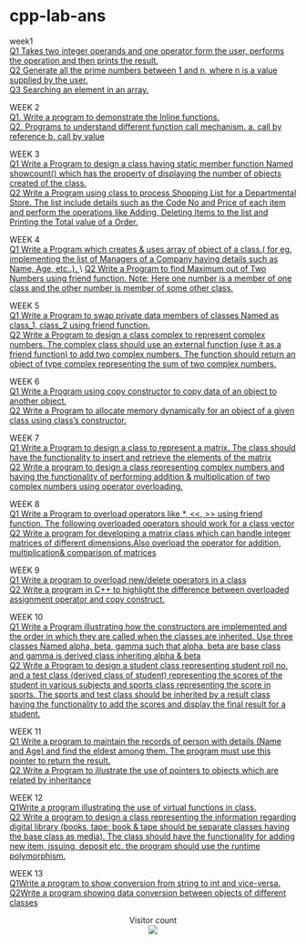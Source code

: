 # cpp-lab-ans
week1\
[Q1 Takes two integer operands and one operator form the user, performs the operation and then 
prints the result.](https://github.com/PrafullRaj/cpp-lab-ans/blob/main/Week%201/1.Takes%20two%20integer%20operands%20and%20one%20operator%20form%20the%20user%2C%20performs%20the%20operation%20and%20then%20%20prints%20the%20result.cpp)\
[Q2 Generate all the prime numbers between 1 and n, where n is a value supplied by the user.](https://github.com/PrafullRaj/cpp-lab-ans/blob/f0f43a3aaf8a84058c80b2d782628ec4c7495911/Week%201/Q2%20Generate%20all%20the%20prime%20numbers%20between%201%20and%20n%2C%20where%20n%20is%20a%20value%20supplied%20by%20the%20user.cpp)\
[Q3 Searching an element in an array.](https://github.com/PrafullRaj/cpp-lab-ans/blob/main/Week%201/Q3%20Searching%20an%20element%20in%20an%20array.cpp)

WEEK 2\
[Q1. Write a program to demonstrate the Inline functions.](https://github.com/PrafullRaj/cpp-lab-ans/blob/main/week%202/Q1.%20Write%20a%20program%20to%20demonstrate%20the%20Inline%20functions.cpp)\
[Q2. Programs to understand different function call mechanism.
 a. call by reference b. call by value](https://github.com/PrafullRaj/cpp-lab-ans/blob/main/week%202/Q1.%20Write%20a%20program%20to%20demonstrate%20the%20Inline%20functions.cpp)
 
 WEEK 3\
 [Q1 Write a Program to design a class having static member function Named showcount() which 
has the property of displaying the number of objects created of the class.](https://github.com/PrafullRaj/cpp-lab-ans/blob/main/WEEK%203/Write%20a%20Program%20to%20design%20a%20class%20having%20static%20member%20function%20Named%20showcount()%20which%20%20has%20the%20property%20of%20displaying%20the%20number%20of%20objects%20created%20of%20the%20class.cpp)\
[Q2 Write a Program using class to process Shopping List for a Departmental Store. The list 
include details such as the Code No and Price of each item and perform the operations like 
Adding, Deleting Items to the list and Printing the Total value of a Order.](https://github.com/PrafullRaj/cpp-lab-ans/blob/main/WEEK%203/Write%20a%20Program%20to%20design%20a%20class%20having%20static%20member%20function%20Named%20showcount()%20which%20%20has%20the%20property%20of%20displaying%20the%20number%20of%20objects%20created%20of%20the%20class.cpp)

WEEK 4\
[Q1 Write a Program which creates & uses array of object of a class.( for eg. implementing the 
list of Managers of a Company having details such as Name, Age, etc..).
 ](https://github.com/PrafullRaj/cpp-lab-ans/blob/main/WEEK%204/Write%20a%20Program%20which%20creates%20%26%20uses%20array%20of%20object%20of%20a%20class.(%20for%20eg.%20implementing%20the%20%20list%20of%20Managers%20of%20a%20Company%20having%20details%20such%20as%20Name%2C%20Age%2C%20etc..).cpp)\
[Q2 Write a Program to find Maximum out of Two Numbers using friend function. Note: Here 
one number is a member of one class and the other number is member of some other class.](https://github.com/PrafullRaj/cpp-lab-ans/blob/main/WEEK%204/Write%20a%20Program%20to%20find%20Maximum%20out%20of%20Two%20Numbers%20using%20friend%20function.%20Note:%20Here%20%20one%20number%20is%20a%20member%20of%20one%20class%20and%20the%20other%20number%20is%20member%20of%20some%20other%20class.cpp)

WEEK 5\
[Q1 Write a Program to swap private data members of classes Named as class_1, class_2 using 
friend function.
](https://github.com/PrafullRaj/cpp-lab-ans/blob/main/WEEK%205/Write%20a%20Program%20to%20swap%20private%20data%20members%20of%20classes%20Named%20as%20class_1%2C%20class_2%20using%20%20friend%20function.cpp)\
[Q2 Write a Program to design a class complex to represent complex numbers. The complex 
class should use an external function (use it as a friend function) to add two complex 
numbers. The function should return an object of type complex representing the sum of two 
complex numbers.](https://github.com/PrafullRaj/cpp-lab-ans/blob/main/WEEK%205/Write%20a%20Program%20to%20design%20a%20class%20complex%20to%20represent%20complex%20numbers.%20The%20complex%20%20class%20should%20use%20an%20external%20function%20(use%20it%20as%20a%20friend%20function)%20to%20add%20two%20complex%20%20numbers.%20The%20function%20should%20return%20an%20object%20of%20type%20complex%20representing%20the%20sum%20of%20two%20%20complex%20numbers.cpp)

WEEK 6\
[Q1 Write a Program using copy constructor to copy data of an object to another object.](https://github.com/PrafullRaj/cpp-lab-ans/blob/main/WEEK%206/Write%20a%20Program%20using%20copy%20constructor%20to%20copy%20data%20of%20an%20object%20to%20another%20object.cpp)\
[Q2 Write a Program to allocate memory dynamically for an object of a given class using class’s 
constructor.
](https://github.com/PrafullRaj/cpp-lab-ans/blob/main/WEEK%206/Write%20a%20Program%20to%20allocate%20memory%20dynamically%20for%20an%20object%20of%20a%20given%20class%20using%20class%E2%80%99s%20%20constructor.cpp)

WEEK 7\
[Q1 Write a Program to design a class to represent a matrix. The class should have the 
functionality to insert and retrieve the elements of the matrix](https://github.com/PrafullRaj/cpp-lab-ans/blob/main/WEEK%207/Write%20a%20Program%20to%20design%20a%20class%20to%20represent%20a%20matrix.%20The%20class%20should%20have%20the%20%20functionality%20to%20insert%20and%20retrieve%20the%20elements%20of%20the%20matrix.cpp)\
[Q2 Write a program to design a class representing complex numbers and having the functionality 
of performing addition & multiplication of two complex numbers using operator overloading.
](https://github.com/PrafullRaj/cpp-lab-ans/blob/main/WEEK%207/Write%20a%20program%20to%20design%20a%20class%20representing%20complex%20numbers%20and%20having%20the%20functionality%20%20of%20performing%20addition%20%26%20multiplication%20of%20two%20complex%20numbers%20using%20operator%20overloading.cpp)

WEEK 8\
[Q1 Write a Program to overload operators like *, <<, >> using friend function. The following 
overloaded operators should work for a class vector](https://github.com/PrafullRaj/cpp-lab-ans/blob/main/WEEK%208/Write%20a%20Program%20to%20overload%20operators%20like%20*%2C%20%3C%3C%2C%20%3E%3E%20using%20friend%20function.%20The%20following%20%20overloaded%20operators%20should%20work%20for%20a%20class%20vector.cpp)\
[Q2 Write a program for developing a matrix class which can handle integer matrices of different dimensions.Also overload the operator for addition, multiplication& comparison of matrices](https://github.com/PrafullRaj/cpp-lab-ans/blob/main/WEEK%208/Write%20a%20program%20for%20developing%20a%20matrix%20class%20which%20can%20handle%20integer%20matrices%20of%20different%20%20dimensions.%20Also%20overload%20the%20operator%20for%20addition%2C%20multiplication%20%26%20comparison%20of%20%20matrices.cpp)

WEEK 9\
[Q1 Write a program to overload new/delete operators in a class](https://github.com/PrafullRaj/cpp-lab-ans/blob/main/WEEK%209/1.Write%20a%20program%20to%20overload%20newdelete%20operators%20in%20a%20class.cpp)\
[Q2 Write a program in C++ to highlight the difference between overloaded assignment operator 
and copy construct.](https://github.com/PrafullRaj/cpp-lab-ans/blob/main/WEEK%209/Write%20a%20program%20in%20C%2B%2B%20to%20highlight%20the%20difference%20between%20overloaded%20assignment%20operator%20%20and%20copy%20construct.cpp)

WEEK 10\
[Q1 Write a Program illustrating how the constructors are implemented and the order in which 
they are called when the classes are inherited. Use three classes Named alpha, beta, gamma such 
that alpha, beta are base class and gamma is derived class inheriting alpha & beta](https://github.com/PrafullRaj/cpp-lab-ans/blob/main/WEEK%2010/1.Write%20a%20Program%20illustrating%20how%20the%20constructors%20are%20implemented%20and%20the%20order%20in%20which%20%20they%20are%20called%20when%20the%20classes%20are%20inherited.%20Use%20three%20classes%20Named%20alpha%2C%20beta%2C%20gamma%20such%20%20that%20alpha%2C%20beta%20are%20base%20class%20and%20gamma%20is%20derived%20class%20inheriting%20alpha%20%26%20beta.cpp)\
[Q2 Write a Program to design a student class representing student roll no. and a test class 
(derived class of student) representing the scores of the student in various subjects and sports class 
representing the score in sports. The sports and test class should be inherited by a result class 
having the functionality to add the scores and display the final result for a student.](https://github.com/PrafullRaj/cpp-lab-ans/blob/main/WEEK%2010/Write%20a%20Program%20to%20design%20a%20student%20class%20representing%20student%20roll%20no.%20and%20a%20test%20class%20%20(derived%20class%20of%20student)%20representing%20the%20scores%20of%20the%20student%20in%20various%20subjects%20and%20sports%20class%20%20representing%20the%20score%20in%20sports.%20The%20sports%20and%20test%20class%20should%20be%20inherited%20by%20a%20result%20class%20%20having%20the%20functionality%20to%20add%20the%20scores%20and%20display%20the%20final%20result%20for%20a%20student.cpp)

WEEK 11\
[Q1 Write a program to maintain the records of person with details (Name and Age) and find the 
eldest among them. The program must use this pointer to return the result.](https://github.com/PrafullRaj/cpp-lab-ans/blob/main/WEEK%2011/Write%20a%20program%20to%20maintain%20the%20records%20of%20person%20with%20details%20(Name%20and%20Age)%20and%20find%20the%20%20eldest%20among%20them.%20The%20program%20must%20use%20this%20pointer%20to%20return%20the%20result.cpp)\
[Q2 Write a Program to illustrate the use of pointers to objects which are related by inheritance](https://github.com/PrafullRaj/cpp-lab-ans/blob/main/WEEK%2011/2.Write%20a%20Program%20to%20illustrate%20the%20use%20of%20pointers%20to%20objects%20which%20are%20related%20by%20inheritance.cpp)

WEEK 12\
[Q1Write a program illustrating the use of virtual functions in class.](https://github.com/PrafullRaj/cpp-lab-ans/blob/main/WEEK%2012/1.Write%20a%20program%20illustrating%20the%20use%20of%20virtual%20functions%20in%20class.cpp)\
[Q2 Write a program to design a class representing the information regarding digital library (books, 
tape: book & tape should be separate classes having the base class as media). The class should 
have the functionality for adding new item, issuing, deposit etc. the program should use the 
runtime polymorphism.](https://github.com/PrafullRaj/cpp-lab-ans/blob/main/WEEK%2012/2.Write%20a%20program%20to%20design%20a%20class%20representing%20the%20information%20regarding%20digital%20library%20(books%2C%20%20tape:%20book%20%26%20tape%20should%20be%20separate%20classes%20having%20the%20base%20class%20as%20media).%20The%20class%20should%20%20have%20the%20functionality%20for%20adding%20new%20item%2C%20issuing%2C%20deposit%20etc.%20the%20program%20should%20use%20the%20%20runtime%20polymorphism.cpp)

WEEK 13\
[Q1Write a program to show conversion from string to int and vice-versa.](https://github.com/PrafullRaj/cpp-lab-ans/blob/main/WEEK%2013/1.Write%20a%20program%20to%20show%20conversion%20from%20string%20to%20int%20and%20vice-versa.cpp)\
[Q2Write a program showing data conversion between objects of different classes](https://github.com/PrafullRaj/cpp-lab-ans/blob/main/WEEK%2013/2Write%20a%20program%20showing%20data%20conversion%20between%20objects%20of%20different%20classes.cpp)



<p align="center"> 
  Visitor count<br>
  <img src="https://profile-counter.glitch.me/PrafullRaj-cpp-lab-ans/count.svg" />
</p>
